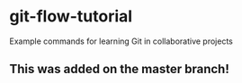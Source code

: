 # git-flow-tutorial
Example commands for learning Git in collaborative projects 

## This was added on the master branch!
